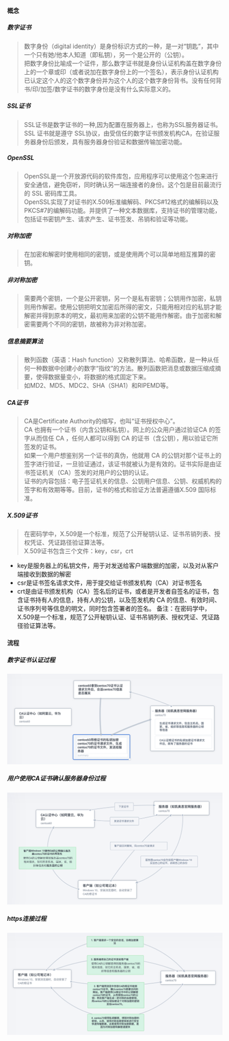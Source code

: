 #### 概念

##### 数字证书
> <p>数字身份（digital identity）是身份标识方式的一种，是一对“钥匙”，其中一个只有她/他本人知道（即私钥），另一个是公开的（公钥）。<br>把数字身份比喻成一个证件，那么数字证书就是身份认证机构盖在数字身份上的一个章或印（或者说加在数字身份上的一个签名），表示身份认证机构已认定这个人的这个数字身份并为这个人的这个数字身份背书。没有任何背书/印/加签/数字证书的数字身份是没有什么实际意义的。</p>

##### SSL证书
> <p>SSL证书是数字证书的一种,因为配置在服务器上，也称为SSL服务器证书。<br>SSL 证书就是遵守 SSL协议，由受信任的数字证书颁发机构CA，在验证服务器身份后颁发，具有服务器身份验证和数据传输加密功能。</p>

##### OpenSSL
> <p>OpenSSL是一个开放源代码的软件库包，应用程序可以使用这个包来进行安全通信，避免窃听，同时确认另一端连接者的身份。这个包是目前最流行的 SSL 密码库工具。<br>OpenSSL实现了对证书的X.509标准编解码、PKCS#12格式的编解码以及PKCS#7的编解码功能。并提供了一种文本数据库，支持证书的管理功能，包括证书密钥产生、请求产生、证书签发、吊销和验证等功能。</p>

##### 对称加密
> 在加密和解密时使用相同的密钥，或是使用两个可以简单地相互推算的密钥。

##### 非对称加密
> 需要两个密钥，一个是公开密钥，另一个是私有密钥；公钥用作加密，私钥则用作解密。使用公钥把明文加密后所得的密文，只能用相对应的私钥才能解密并得到原本的明文，最初用来加密的公钥不能用作解密。由于加密和解密需要两个不同的密钥，故被称为非对称加密。

##### 信息摘要算法
> <p>散列函数（英语：Hash function）又称散列算法、哈希函数，是一种从任何一种数据中创建小的数字“指纹”的方法。散列函数把消息或数据压缩成摘要，使得数据量变小，将数据的格式固定下来。<br>如MD2、MD5、MDC2、SHA（SHA1）和RIPEMD等。</p>

##### CA证书
> <p>CA是Certificate Authority的缩写，也叫“证书授权中心”。<br>CA 也拥有一个证书（内含公钥和私钥）。网上的公众用户通过验证CA 的签字从而信任 CA ，任何人都可以得到 CA 的证书（含公钥），用以验证它所签发的证书。<br>如果一个用户想鉴别另一个证书的真伪，他就用 CA 的公钥对那个证书上的签字进行验证，一旦验证通过，该证书就被认为是有效的。证书实际是由证书签证机关（CA）签发的对用户的公钥的认证。<br>证书的内容包括：电子签证机关的信息、公钥用户信息、公钥、权威机构的签字和有效期等等。目前，证书的格式和验证方法普遍遵循X.509 国际标准。</p>

##### X.509证书

> <p>在密码学中，X.509是一个标准，规范了公开秘钥认证、证书吊销列表、授权凭证、凭证路径验证算法等。<br>X.509证书包含三个文件：key，csr，crt</p>

- key是服务器上的私钥文件，用于对发送给客户端数据的加密，以及对从客户端接收到数据的解密
- csr是证书签名请求文件，用于提交给证书颁发机构（CA）对证书签名
- crt是由证书颁发机构（CA）签名后的证书，或者是开发者自签名的证书，包含证书持有人的信息，持有人的公钥，以及签发机构 CA 的信息、有效时间、证书序列号等信息的明文，同时包含签署者的签名。
备注：在密码学中，X.509是一个标准，规范了公开秘钥认证、证书吊销列表、授权凭证、凭证路径验证算法等。



#### 流程

##### 数字证书认证过程
![数字证书认证过程](https://github.com/gefeiyanga/blog/blob/master/img/%E6%95%B0%E5%AD%97%E8%AF%81%E4%B9%A6%E8%AE%A4%E8%AF%81%E8%BF%87%E7%A8%8B.png?raw=true)

##### 用户使用CA证书确认服务器身份过程
![用户使用 CA 证书确认服务器身份过程](https://github.com/gefeiyanga/blog/blob/master/img/CA%20%E8%AF%81%E4%B9%A6%E7%A1%AE%E8%AE%A4%E6%9C%8D%E5%8A%A1%E5%99%A8%E8%BA%AB%E4%BB%BD%E8%BF%87%E7%A8%8B.png?raw=true)

##### https连接过程
![https连接过程](https://github.com/gefeiyanga/blog/blob/master/img/https%E8%BF%9E%E6%8E%A5%E8%BF%87%E7%A8%8B.png?raw=true)
